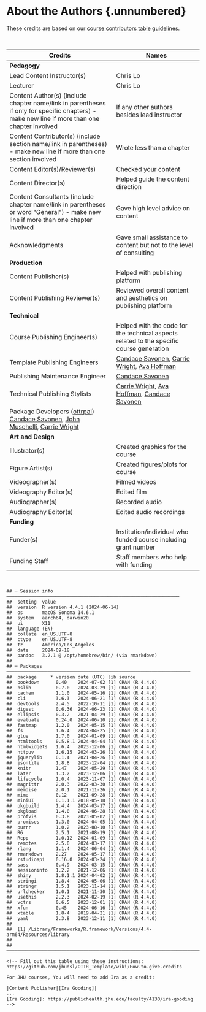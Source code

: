 # About the Authors {.unnumbered}

These credits are based on our [course contributors table guidelines](https://www.ottrproject.org/more_features.html#giving-credits-to-contributors).

   

| Credits                                                                                                                                                                                                          | Names                                                                                                                                        |
|------------------------------------------|------------------------------|
| **Pedagogy**                                                                                                                                                                                                     |                                                                                                                                              |
| Lead Content Instructor(s)                                                                                                                                                                                       | Chris Lo                                                                                                                                     |
| Lecturer                                                                                                                                                                                                         | Chris Lo                                                                                                                                     |
| Content Author(s) (include chapter name/link in parentheses if only for specific chapters) - make new line if more than one chapter involved                                                                     | If any other authors besides lead instructor                                                                                                 |
| Content Contributor(s) (include section name/link in parentheses) - make new line if more than one section involved                                                                                              | Wrote less than a chapter                                                                                                                    |
| Content Editor(s)/Reviewer(s)                                                                                                                                                                                    | Checked your content                                                                                                                         |
| Content Director(s)                                                                                                                                                                                              | Helped guide the content direction                                                                                                           |
| Content Consultants (include chapter name/link in parentheses or word "General") - make new line if more than one chapter involved                                                                               | Gave high level advice on content                                                                                                            |
| Acknowledgments                                                                                                                                                                                                  | Gave small assistance to content but not to the level of consulting                                                                          |
| **Production**                                                                                                                                                                                                   |                                                                                                                                              |
| Content Publisher(s)                                                                                                                                                                                             | Helped with publishing platform                                                                                                              |
| Content Publishing Reviewer(s)                                                                                                                                                                                   | Reviewed overall content and aesthetics on publishing platform                                                                               |
| **Technical**                                                                                                                                                                                                    |                                                                                                                                              |
| Course Publishing Engineer(s)                                                                                                                                                                                    | Helped with the code for the technical aspects related to the specific course generation                                                     |
| Template Publishing Engineers                                                                                                                                                                                    | [Candace Savonen](https://www.cansavvy.com/), [Carrie Wright](https://carriewright11.github.io/), [Ava Hoffman](https://www.avahoffman.com/) |
| Publishing Maintenance Engineer                                                                                                                                                                                  | [Candace Savonen](https://www.cansavvy.com/)                                                                                                 |
| Technical Publishing Stylists                                                                                                                                                                                    | [Carrie Wright](https://carriewright11.github.io/), [Ava Hoffman](https://www.avahoffman.com/), [Candace Savonen](https://www.cansavvy.com/) |
| Package Developers ([ottrpal](https://github.com/jhudsl/ottrpal)) [Candace Savonen](https://www.cansavvy.com/), [John Muschelli](https://johnmuschelli.com/), [Carrie Wright](https://carriewright11.github.io/) |                                                                                                                                              |
| **Art and Design**                                                                                                                                                                                               |                                                                                                                                              |
| Illustrator(s)                                                                                                                                                                                                   | Created graphics for the course                                                                                                              |
| Figure Artist(s)                                                                                                                                                                                                 | Created figures/plots for course                                                                                                             |
| Videographer(s)                                                                                                                                                                                                  | Filmed videos                                                                                                                                |
| Videography Editor(s)                                                                                                                                                                                            | Edited film                                                                                                                                  |
| Audiographer(s)                                                                                                                                                                                                  | Recorded audio                                                                                                                               |
| Audiography Editor(s)                                                                                                                                                                                            | Edited audio recordings                                                                                                                      |
| **Funding**                                                                                                                                                                                                      |                                                                                                                                              |
| Funder(s)                                                                                                                                                                                                        | Institution/individual who funded course including grant number                                                                              |
| Funding Staff                                                                                                                                                                                                    | Staff members who help with funding                                                                                                          |

 


```
## ─ Session info ───────────────────────────────────────────────────────────────
##  setting  value
##  version  R version 4.4.1 (2024-06-14)
##  os       macOS Sonoma 14.6.1
##  system   aarch64, darwin20
##  ui       X11
##  language (EN)
##  collate  en_US.UTF-8
##  ctype    en_US.UTF-8
##  tz       America/Los_Angeles
##  date     2024-09-18
##  pandoc   3.2.1 @ /opt/homebrew/bin/ (via rmarkdown)
## 
## ─ Packages ───────────────────────────────────────────────────────────────────
##  package     * version date (UTC) lib source
##  bookdown      0.40    2024-07-02 [1] CRAN (R 4.4.0)
##  bslib         0.7.0   2024-03-29 [1] CRAN (R 4.4.0)
##  cachem        1.1.0   2024-05-16 [1] CRAN (R 4.4.0)
##  cli           3.6.3   2024-06-21 [1] CRAN (R 4.4.0)
##  devtools      2.4.5   2022-10-11 [1] CRAN (R 4.4.0)
##  digest        0.6.36  2024-06-23 [1] CRAN (R 4.4.0)
##  ellipsis      0.3.2   2021-04-29 [1] CRAN (R 4.4.0)
##  evaluate      0.24.0  2024-06-10 [1] CRAN (R 4.4.0)
##  fastmap       1.2.0   2024-05-15 [1] CRAN (R 4.4.0)
##  fs            1.6.4   2024-04-25 [1] CRAN (R 4.4.0)
##  glue          1.7.0   2024-01-09 [1] CRAN (R 4.4.0)
##  htmltools     0.5.8.1 2024-04-04 [1] CRAN (R 4.4.0)
##  htmlwidgets   1.6.4   2023-12-06 [1] CRAN (R 4.4.0)
##  httpuv        1.6.15  2024-03-26 [1] CRAN (R 4.4.0)
##  jquerylib     0.1.4   2021-04-26 [1] CRAN (R 4.4.0)
##  jsonlite      1.8.8   2023-12-04 [1] CRAN (R 4.4.0)
##  knitr         1.47    2024-05-29 [1] CRAN (R 4.4.0)
##  later         1.3.2   2023-12-06 [1] CRAN (R 4.4.0)
##  lifecycle     1.0.4   2023-11-07 [1] CRAN (R 4.4.0)
##  magrittr      2.0.3   2022-03-30 [1] CRAN (R 4.4.0)
##  memoise       2.0.1   2021-11-26 [1] CRAN (R 4.4.0)
##  mime          0.12    2021-09-28 [1] CRAN (R 4.4.0)
##  miniUI        0.1.1.1 2018-05-18 [1] CRAN (R 4.4.0)
##  pkgbuild      1.4.4   2024-03-17 [1] CRAN (R 4.4.0)
##  pkgload       1.4.0   2024-06-28 [1] CRAN (R 4.4.0)
##  profvis       0.3.8   2023-05-02 [1] CRAN (R 4.4.0)
##  promises      1.3.0   2024-04-05 [1] CRAN (R 4.4.0)
##  purrr         1.0.2   2023-08-10 [1] CRAN (R 4.4.0)
##  R6            2.5.1   2021-08-19 [1] CRAN (R 4.4.0)
##  Rcpp          1.0.12  2024-01-09 [1] CRAN (R 4.4.0)
##  remotes       2.5.0   2024-03-17 [1] CRAN (R 4.4.0)
##  rlang         1.1.4   2024-06-04 [1] CRAN (R 4.4.0)
##  rmarkdown     2.27    2024-05-17 [1] CRAN (R 4.4.0)
##  rstudioapi    0.16.0  2024-03-24 [1] CRAN (R 4.4.0)
##  sass          0.4.9   2024-03-15 [1] CRAN (R 4.4.0)
##  sessioninfo   1.2.2   2021-12-06 [1] CRAN (R 4.4.0)
##  shiny         1.8.1.1 2024-04-02 [1] CRAN (R 4.4.0)
##  stringi       1.8.4   2024-05-06 [1] CRAN (R 4.4.0)
##  stringr       1.5.1   2023-11-14 [1] CRAN (R 4.4.0)
##  urlchecker    1.0.1   2021-11-30 [1] CRAN (R 4.4.0)
##  usethis       2.2.3   2024-02-19 [1] CRAN (R 4.4.0)
##  vctrs         0.6.5   2023-12-01 [1] CRAN (R 4.4.0)
##  xfun          0.45    2024-06-16 [1] CRAN (R 4.4.0)
##  xtable        1.8-4   2019-04-21 [1] CRAN (R 4.4.0)
##  yaml          2.3.8   2023-12-11 [1] CRAN (R 4.4.0)
## 
##  [1] /Library/Frameworks/R.framework/Versions/4.4-arm64/Resources/library
## 
## ──────────────────────────────────────────────────────────────────────────────
```

<!-- Author information -->

<!-- Links -->

```{=html}
<!-- Fill out this table using these instructions: https://github.com/jhudsl/OTTR_Template/wiki/How-to-give-credits

For JHU courses, You will need to add Ira as a credit:

|Content Publisher|[Ira Gooding]|
...
[Ira Gooding]: https://publichealth.jhu.edu/faculty/4130/ira-gooding
-->
```
